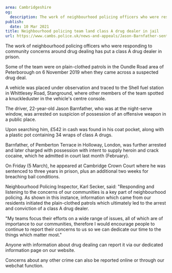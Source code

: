 ```yaml
area: Cambridgeshire
og:
  description: The work of neighbourhood policing officers who were responding to community concerns around drug dealing has put a class A drug dealer in prison.
publish:
  date: 10 Mar 2021
title: Neighbourhood policing team land class A drug dealer in jail
url: https://www.cambs.police.uk/news-and-appeals/Jason-Barnfather-sentencing-March21
```

The work of neighbourhood policing officers who were responding to community concerns around drug dealing has put a class A drug dealer in prison.

Some of the team were on plain-clothed patrols in the Oundle Road area of Peterborough on 6 November 2019 when they came across a suspected drug deal.

A vehicle was placed under observation and traced to the Shell fuel station in Whittlesey Road, Stanground, where other members of the team spotted a knuckleduster in the vehicle's centre console.

The driver, 22-year-old Jason Barnfather, who was at the night-serve window, was arrested on suspicion of possession of an offensive weapon in a public place.

Upon searching him, £542 in cash was found in his coat pocket, along with a plastic pot containing 34 wraps of class A drugs.

Barnfather, of Pemberton Terrace in Holloway, London, was further arrested and later charged with possession with intent to supply heroin and crack cocaine, which he admitted in court last month (February).

On Friday (5 March), he appeared at Cambridge Crown Court where he was sentenced to three years in prison, plus an additional two weeks for breaching bail conditions.

Neighbourhood Policing Inspector, Karl Secker, said: "Responding and listening to the concerns of our communities is a key part of neighbourhood policing. As shown in this instance, information which came from our residents initiated the plain-clothed patrols which ultimately led to the arrest and conviction of a class A drug dealer.

"My teams focus their efforts on a wide range of issues, all of which are of importance to our communities, therefore I would encourage people to continue to report their concerns to us so we can dedicate our time to the things which matter most."

Anyone with information about drug dealing can report it via our dedicated information page on our website.

Concerns about any other crime can also be reported online or through our webchat function.
